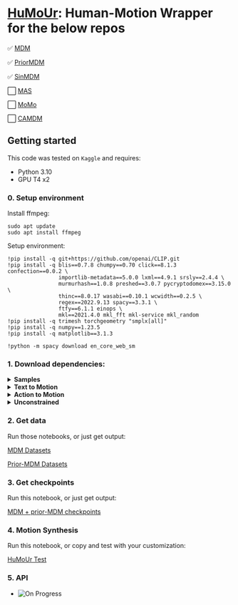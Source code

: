 # [HuMoUr](https://github.com/HariWu1995/HuMoUr): Human-Motion Wrapper for the below repos

✅ [MDM](https://github.com/GuyTevet/motion-diffusion-model)

✅ [PriorMDM](https://github.com/priorMDM/priorMDM)

✅ [SinMDM](https://github.com/SinMDM/SinMDM)

⬜ [MAS](https://github.com/roykapon/MAS)

⬜ [MoMo](https://github.com/MonkeySeeDoCG/MoMo)

⬜ [CAMDM](https://github.com/AIGAnimation/CAMDM)


## Getting started

This code was tested on `Kaggle` and requires:

* Python 3.10
* GPU T4 x2


### 0. Setup environment

Install ffmpeg:

```shell
sudo apt update
sudo apt install ffmpeg
```

Setup environment:
```shell
!pip install -q git+https://github.com/openai/CLIP.git
!pip install -q blis==0.7.8 chumpy==0.70 click==8.1.3 confection==0.0.2 \
                importlib-metadata==5.0.0 lxml==4.9.1 srsly==2.4.4 \
                murmurhash==1.0.8 preshed==3.0.7 pycryptodomex==3.15.0 \
                thinc==8.0.17 wasabi==0.10.1 wcwidth==0.2.5 \
                regex==2022.9.13 spacy==3.3.1 \
                ftfy==6.1.1 einops \
                mkl==2021.4.0 mkl_fft mkl-service mkl_random
!pip install -q trimesh torchgeometry "smplx[all]"
!pip install -q numpy==1.23.5
!pip install -q matplotlib==3.1.3

!python -m spacy download en_core_web_sm
```

### 1. Download dependencies:

<details>
  <summary><b>Samples</b></summary>

```bash
bash prepare/download_smpl_files.sh
```
</details>

<details>
  <summary><b>Text to Motion</b></summary>

```bash
bash prepare/download_glove.sh
bash prepare/download_t2m_evaluators.sh
```
</details>

<details>
  <summary><b>Action to Motion</b></summary>

```bash
bash prepare/download_recognition_models.sh
```
</details>

<details>
  <summary><b>Unconstrained</b></summary>

```bash
bash prepare/download_recognition_unconstrained_models.sh
```
</details>


### 2. Get data

Run those notebooks, or just get output:

[MDM Datasets](https://www.kaggle.com/code/mrriandmstique/download-humour-dataset)

[Prior-MDM Datasets](https://www.kaggle.com/mrriandmstique/download-humour-datasets-2)


### 3. Get checkpoints

Run this notebook, or just get output:

[MDM + prior-MDM checkpoints](https://www.kaggle.com/code/mrriandmstique/download-humour-checkpoints)


### 4. Motion Synthesis

Run this notebook, or copy and test with your customization:

[HuMoUr Test](https://www.kaggle.com/code/mrriandmstique/humorapid-test)


### 5. API

* ![On Progress](https://progress-bar.dev/10/?scale=100&title=HuMoRapiD&suffix=%&width=200&color=babaca)

